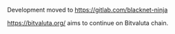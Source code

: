 Development moved to https://gitlab.com/blacknet-ninja

https://bitvaluta.org/ aims to continue on Bitvaluta chain.
